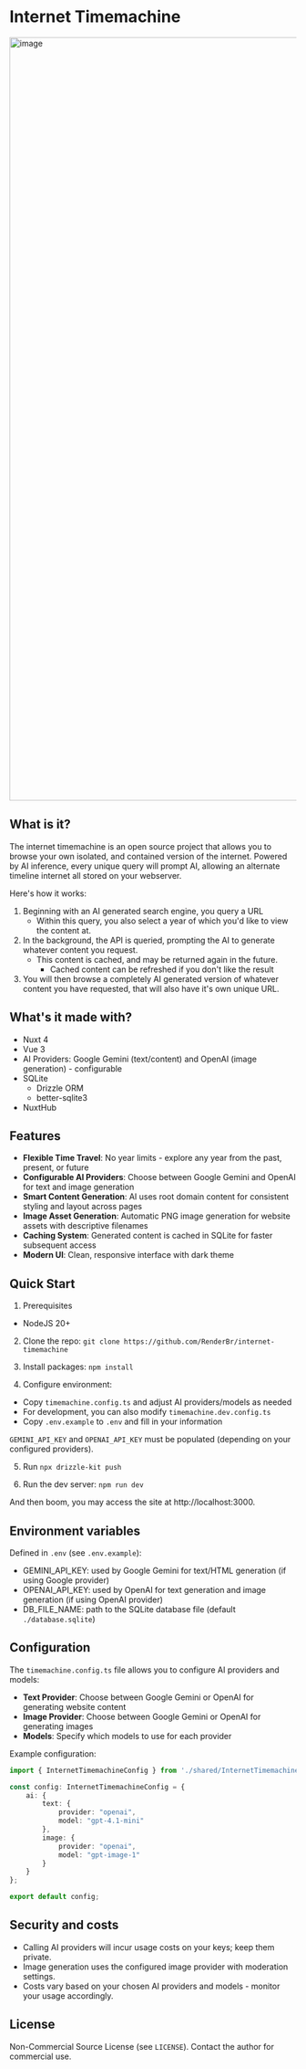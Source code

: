 # Internet Timemachine
<img width="1176" height="1337" alt="image" src="https://github.com/user-attachments/assets/b59f3020-5be7-454b-ad92-efabcf87da45" />

## What is it?
The internet timemachine is an open source project that allows you to browse your own isolated, and contained version of the internet. 
Powered by AI inference, every unique query will prompt AI, allowing an alternate timeline internet all stored on your webserver.

Here's how it works:

1. Beginning with an AI generated search engine, you query a URL
    - Within this query, you also select a year of which you'd like to view the content at.
2. In the background, the API is queried, prompting the AI to generate whatever content you request.
    - This content is cached, and may be returned again in the future. 
        - Cached content can be refreshed if you don't like the result
3. You will then browse a completely AI generated version of whatever content you have requested, that will also have it's own unique URL.

## What's it made with?
* Nuxt 4
* Vue 3
* AI Providers: Google Gemini (text/content) and OpenAI (image generation) - configurable
* SQLite
    - Drizzle ORM
    - better-sqlite3
* NuxtHub

## Features
- **Flexible Time Travel**: No year limits - explore any year from the past, present, or future
- **Configurable AI Providers**: Choose between Google Gemini and OpenAI for text and image generation
- **Smart Content Generation**: AI uses root domain content for consistent styling and layout across pages
- **Image Asset Generation**: Automatic PNG image generation for website assets with descriptive filenames
- **Caching System**: Generated content is cached in SQLite for faster subsequent access
- **Modern UI**: Clean, responsive interface with dark theme

## Quick Start

1) Prerequisites
- NodeJS 20+

2) Clone the repo: `git clone https://github.com/RenderBr/internet-timemachine`

3) Install packages: `npm install`

4) Configure environment:
- Copy `timemachine.config.ts` and adjust AI providers/models as needed
- For development, you can also modify `timemachine.dev.config.ts`
- Copy `.env.example` to `.env` and fill in your information

`GEMINI_API_KEY` and `OPENAI_API_KEY` must be populated (depending on your configured providers).

5) Run `npx drizzle-kit push`

6) Run the dev server: `npm run dev`

And then boom, you may access the site at http://localhost:3000.

## Environment variables
Defined in `.env` (see `.env.example`):
- GEMINI_API_KEY: used by Google Gemini for text/HTML generation (if using Google provider)
- OPENAI_API_KEY: used by OpenAI for text generation and image generation (if using OpenAI provider)
- DB_FILE_NAME: path to the SQLite database file (default `./database.sqlite`)

## Configuration
The `timemachine.config.ts` file allows you to configure AI providers and models:
- **Text Provider**: Choose between Google Gemini or OpenAI for generating website content
- **Image Provider**: Choose between Google Gemini or OpenAI for generating images
- **Models**: Specify which models to use for each provider

Example configuration:
```typescript
import { InternetTimemachineConfig } from './shared/InternetTimemachineConfig';

const config: InternetTimemachineConfig = {
    ai: {
        text: {
            provider: "openai",
            model: "gpt-4.1-mini"
        },
        image: {
            provider: "openai",
            model: "gpt-image-1"
        }
    }
};

export default config;
```

## Security and costs
- Calling AI providers will incur usage costs on your keys; keep them private.
- Image generation uses the configured image provider with moderation settings.
- Costs vary based on your chosen AI providers and models - monitor your usage accordingly.

## License
Non-Commercial Source License (see `LICENSE`). Contact the author for commercial use.


